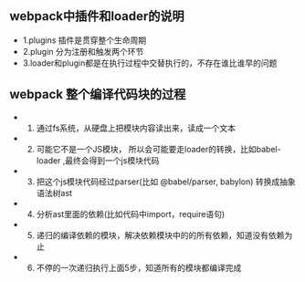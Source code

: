 ## webpack中插件和loader的说明
- 1.plugins 插件是贯穿整个生命周期
- 2.plugin 分为注册和触发两个环节
- 3.loader和plugin都是在执行过程中交替执行的，不存在谁比谁早的问题


## webpack 整个编译代码块的过程
- 1. 通过fs系统，从硬盘上把模块内容读出来，读成一个文本
- 2. 可能它不是一个JS模块， 所以会可能要走loader的转换，比如babel-loader ,最终会得到一个js模块代码
- 3. 把这个js模块代码经过parser(比如 @babel/parser, babylon)  转换成抽象语法树ast
- 4. 分析ast里面的依赖(比如代码中import，require语句) 
- 5. 递归的编译依赖的模块，解决依赖模块中的的所有依赖，知道没有依赖为止
- 6. 不停的一次递归执行上面5步，知道所有的模块都编译完成
